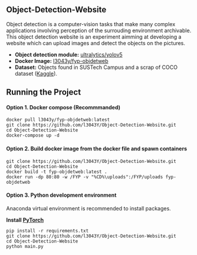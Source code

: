 ## Object-Detection-Website
Object detection is a computer-vision tasks that make many complex applications involving perception of the surrouding environment archivable. This object detection website is an experiment aimming at developing a website which can upload images and detect the objects on the pictures.
* **Object detection module:** [ultralytics/yolov5](https://github.com/ultralytics/yolov5)
* **Docker Image:** [l3043y/fyp-objdetweb](https://hub.docker.com/repository/registry-1.docker.io/l3043y/fyp-objdetweb/)
* **Dataset:** Objects found in SUSTech Campus and a scrap of COCO dataset ([Kaggle](https://www.kaggle.com/boreycheng/sustech-symbol-scrap-of-coco-dataset)).


## Running the Project
#### Option 1. Docker compose (Recommmanded)
```
docker pull l3043y/fyp-objdetweb:latest
git clone https://github.com/l3043Y/Object-Detection-Website.git
cd Object-Detection-Website
docker-compose up -d
```
#### Option 2. Build docker image from the docker file and spawn containers
```
git clone https://github.com/l3043Y/Object-Detection-Website.git
cd Object-Detection-Website
docker build -t fyp-objdetweb:latest .
docker run -dp 80:80 -w /FYP -v "%CD%\uploads":/FYP/uploads fyp-objdetweb
```
#### Option 3. Python development environment 
Anaconda virtual environment is recommended to install packages.


**Install [PyTorch](https://pytorch.org/get-started/locally/#start-locally)**
```
pip install -r requirements.txt
git clone https://github.com/l3043Y/Object-Detection-Website.git
cd Object-Detection-Website
python main.py
```
